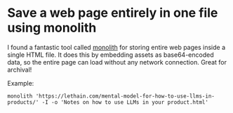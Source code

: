 # Save a web page entirely in one file using monolith

I found a fantastic tool called [monolith](https://github.com/Y2Z/monolith) for storing entire web pages inside a single HTML file.
It does this by embedding assets as base64-encoded data, so the entire page can load without any network connection. Great for archival!

Example:

```shell
monolith 'https://lethain.com/mental-model-for-how-to-use-llms-in-products/' -I -o 'Notes on how to use LLMs in your product.html'
```
